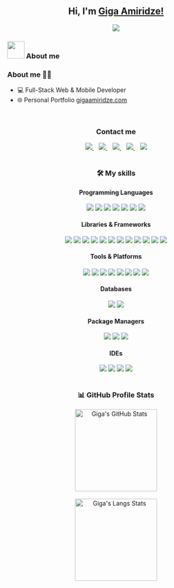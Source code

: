 <h2 align='center'>
	Hi, I'm <a href='https://www.gigaamiridze.com'>Giga Amiridze!</a>
</h2>

<p align='center'>
	<a href='https://github.com/gigaamiridze'>
		<img src='https://readme-typing-svg.herokuapp.com?font=Time+New+Roman&color=cyan&size=25&center=true&vCenter=true&width=600&height=100&lines=Full-Stack+Web+and+Mobile+Developer;Competitive+Developer;Always+learning+new+things'>
	</a>
</p>

### <picture><img src='https://github.com/7oSkaaa/7oSkaaa/blob/main/Images/about_me.gif?raw=true' width=40px></picture> About me

###  About me 💁‍♂️

- 💻 Full-Stack Web & Mobile Developer
- 🌐 Personal Portfolio [gigaamiridze.com](https://www.gigaamiridze.com)
<!-- - 🔭 Learning Networks and Cyber Security at [IT Step Academy](https://ge.itstep.org) -->

<br>

<div align="center">
  <h3>Contact me</h3>
  <a href="mailto:gigaamiridze@gmail.com">
    <img src="https://img.shields.io/badge/Gmail-D14836?style=for-the-badge&logo=gmail&logoColor=white"/>
  </a>&nbsp;&nbsp;
  <a href="https://www.linkedin.com/in/gigaamiridze" target="_blank">
    <img src="https://img.shields.io/badge/linkedin-%230077B5.svg?style=for-the-badge&logo=linkedin&logoColor=white">
  </a>&nbsp;&nbsp;
  <a href="https://www.instagram.com/gigaamiridzee" target="_blank">
    <img src="https://img.shields.io/badge/Instagram-E4405F?style=for-the-badge&logo=instagram&logoColor=white">
  </a>&nbsp;&nbsp;
  <a href="https://twitter.com/giga_amiridze" target="_blank">
    <img src="https://img.shields.io/badge/Twitter-%231DA1F2.svg?style=for-the-badge&logo=Twitter&logoColor=white">
  </a>&nbsp;&nbsp;
  <a href="https://www.facebook.com/gigaamiridze" target="_blank">
    <img src="https://img.shields.io/badge/Facebook-1877F2?style=for-the-badge&logo=facebook&logoColor=white">
  </a>
</div>

<br>

<h3 align="center">🛠️ My skills</h3>
<div align="center">
  <h4>Programming Languages</h4>
  <img src="https://img.shields.io/badge/JavaScript-323330?style=for-the-badge&logo=javascript&logoColor=F7DF1E">
  <img src="https://img.shields.io/badge/TypeScript-007ACC?style=for-the-badge&logo=typescript&logoColor=white">
  <img src="https://img.shields.io/badge/Python-FFD43B?style=for-the-badge&logo=python&logoColor=blue">
  <img src="https://img.shields.io/badge/Java-ED8B00?style=for-the-badge&logo=java&logoColor=white">
  <img src="https://img.shields.io/badge/HTML5-E34F26?style=for-the-badge&logo=html5&logoColor=white">
  <img src="https://img.shields.io/badge/CSS3-1572B6?style=for-the-badge&logo=css3&logoColor=white">
  <img src="https://img.shields.io/badge/Scss-CC6699?style=for-the-badge&logo=sass&logoColor=white">
</div>

<div align="center">
  <h4>Libraries & Frameworks</h4>
  <img src="https://img.shields.io/badge/React-20232A?style=for-the-badge&logo=react&logoColor=61DAFB">
  <img src="https://img.shields.io/badge/react_native-%2320232a.svg?style=for-the-badge&logo=react&logoColor=%2361DAFB">
  <img src="https://img.shields.io/badge/django-%23092E20.svg?style=for-the-badge&logo=django&logoColor=white">
  <img src="https://img.shields.io/badge/Node.js-339933?style=for-the-badge&logo=nodedotjs&logoColor=white">
  <img src="https://img.shields.io/badge/express.js-%23404d59.svg?style=for-the-badge&logo=express&logoColor=%2361DAFB">
  <img src="https://img.shields.io/badge/Mongoose-880000.svg?style=for-the-badge&logo=Mongoose&logoColor=white">
  <img src="https://img.shields.io/badge/Socket.io-black?style=for-the-badge&logo=socket.io&badgeColor=010101">
  <img src="https://img.shields.io/badge/redux-%23593d88.svg?style=for-the-badge&logo=redux&logoColor=white">
  <img src="https://img.shields.io/badge/styled--components-DB7093?style=for-the-badge&logo=styled-components&logoColor=white">
  <img src="https://img.shields.io/badge/React_Router-CA4245?style=for-the-badge&logo=react-router&logoColor=white">	
  <img src="https://img.shields.io/badge/React%20Hook%20Form-%23EC5990.svg?style=for-the-badge&logo=reacthookform&logoColor=white">
  <img src="https://img.shields.io/badge/Framer-black?style=for-the-badge&logo=framer&logoColor=blue">  
</div>

<div align="center">
  <h4>Tools & Platforms<h4>
  <img src="https://img.shields.io/badge/docker-%230db7ed.svg?style=for-the-badge&logo=docker&logoColor=white">
  <img src="https://img.shields.io/badge/GIT-E44C30?style=for-the-badge&logo=git&logoColor=white">
  <img src="https://img.shields.io/badge/GitHub-100000?style=for-the-badge&logo=github&logoColor=white">
  <img src="https://img.shields.io/badge/Postman-FF6C37?style=for-the-badge&logo=Postman&logoColor=white">  
  <img src="https://img.shields.io/badge/netlify-%23000000.svg?style=for-the-badge&logo=netlify&logoColor=#00C7B7">
  <img src="https://img.shields.io/badge/vercel-%23000000.svg?style=for-the-badge&logo=vercel&logoColor=white">
  <img src="https://img.shields.io/badge/heroku-%23430098.svg?style=for-the-badge&logo=heroku&logoColor=white">
  <img src="https://img.shields.io/badge/figma-%23F24E1E.svg?style=for-the-badge&logo=figma&logoColor=white">
</div>
	  
<div align="center">
  <h4>Databases</h4>
  <img src="https://img.shields.io/badge/MySQL-005C84?style=for-the-badge&logo=mysql&logoColor=white">
  <img src="https://img.shields.io/badge/MongoDB-%234ea94b.svg?style=for-the-badge&logo=mongodb&logoColor=white">
</div>

<div align="center">
  <h4>Package Managers</h4>
  <img src="https://img.shields.io/badge/npm-CB3837?style=for-the-badge&logo=npm&logoColor=white">
  <img src="https://img.shields.io/badge/yarn-%232C8EBB.svg?style=for-the-badge&logo=yarn&logoColor=white">
  <img src="https://img.shields.io/badge/pypi-3775A9?style=for-the-badge&logo=pypi&logoColor=white">
</div>

<div align="center">
  <h4>IDEs</h4>
  <img src="https://img.shields.io/badge/VSCode-0078D4?style=for-the-badge&logo=visual%20studio%20code&logoColor=white">
  <img src="https://img.shields.io/badge/webstorm-143?style=for-the-badge&logo=webstorm&logoColor=white&color=black">
  <img src="https://img.shields.io/badge/PyCharm-000000.svg?&style=for-the-badge&logo=PyCharm&logoColor=white">
  <img src="https://img.shields.io/badge/IntelliJ_IDEA-000000.svg?style=for-the-badge&logo=intellij-idea&logoColor=white">
</div>

<br>

<h3 align="center">📊 GitHub Profile Stats</h3>
<div align="center">
  <a href="https://github.com/gigaamiridze/github-readme-stats">
    <img src="https://github-readme-stats.vercel.app/api?username=gigaamiridze&theme=aura&show_icons=true" alt="Giga's GitHub Stats" height="190px"/>
  </a>
</div>

<br>

<div align="center">
  <img src="https://github-readme-stats.vercel.app/api/top-langs?username=gigaamiridze&langs_count=10&show_icons=true&locale=en&layout=compact&theme=aura" alt="Giga's Langs Stats" height="190px"/>
</div>

